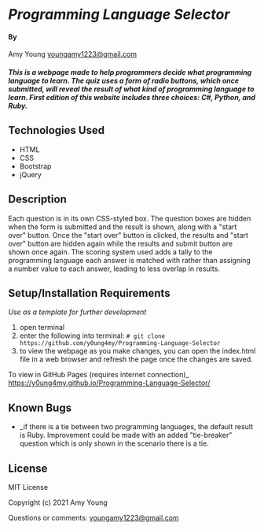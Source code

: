 # _Programming Language Selector_


#### By 
Amy Young <youngamy1223@gmail.com>

#### _This is a webpage made to help programmers decide what programming language to learn. The quiz uses a form of radio buttons, which once submitted, will reveal the result of what kind of programming language to learn. First edition of this website includes three choices: C#, Python, and Ruby._


## Technologies Used

* HTML
* CSS
* Bootstrap
* jQuery

## Description

Each question is in its own CSS-styled box. The question boxes are hidden when the form is submitted and the result is shown, along with a "start over" button. Once the "start over" button is clicked, the results and "start over" button are hidden again while the results and submit button are shown once again. The scoring system used adds a tally to the programming language each answer is matched with rather than assigning a number value to each answer, leading to less overlap in results.

## Setup/Installation Requirements

_Use as a template for further development_
1) open terminal
2) enter the following into terminal: `# git clone https://github.com/y0ung4my/Programming-Language-Selector`
3) to view the webpage as you make changes, you can open the index.html file in a web browser and refresh the page once the changes are saved.

To view in GitHub Pages (requires internet connection)_
https://y0ung4my.github.io/Programming-Language-Selector/

## Known Bugs

* _if there is a tie between two programming languages, the default result is Ruby. Improvement could be made with an added "tie-breaker" question which is only shown in the scenario there is a tie.

## License

MIT License

Copyright (c) 2021 Amy Young

Questions or comments: youngamy1223@gmail.com

